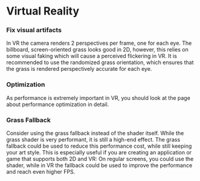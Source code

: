 # Virtual Reality

### Fix visual artifacts

In VR the camera renders 2 perspectives per frame, one for each eye. The billboard, screen-oriented grass looks good in 2D, however, this relies on some visual faking which will cause a perceived flickering in VR. It is recommended to use the randomized grass orientation, which ensures that the grass is rendered perspectively accurate for each eye.

### Optimization

As performance is extremely important in VR, you should look at the page about performance optimization in detail.

### Grass Fallback

Consider using the grass fallback instead of the shader itself. While the grass shader is very performant, it is still a high-end effect. The grass fallback could be used to reduce this performance cost, while still keeping your art style. This is especially useful if you are creating an application or game that supports both 2D and VR: On regular screens, you could use the shader, while in VR the fallback could be used to improve the performance and reach even higher FPS.

